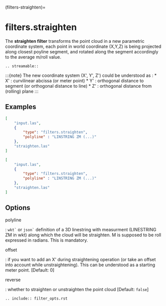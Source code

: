 (filters-straighten)=

# filters.straighten

The **straighten filter** transforms the point cloud in a new parametric coordinate system,
each point in world coordinate (X,Y,Z) is being projected along closest poyline segment,
and rotated along the segment accordingly to the average m/roll value.

```{eval-rst}
.. streamable::
```

:::{note}
The new coordinate system (X', Y', Z') could be understood as :
\* X' : curvilinear abcissa (or meter point)
\* Y' : orthogonal distance to segment (or orthogonal distance to line)
\* Z' : orthogonal distance from (rolling) plane
:::

## Examples

```json
[
    "input.las",
    {
        "type": "filters.straighten",
        "polyline" : "LINSTRING ZM (...)"
    },
    "straighten.las"
]
```

```json
[
    "input.las",
    {
        "type": "filters.straighten",
        "polyline" : "LINSTRING ZM (...)"
    },
    "straighten.las"
]
```

## Options

polyline

: `` wkt` `` or `` json` `` definition of a 3D linestring with measurment (LINESTRING ZM in wkt) along which the cloud will be straighten.
  M is supposed to be roll expressed in radians. This is mandatory.

offset

: if you want to add an X' during straightening operation (or take an offset into account while unstraightening).
  This can be understood as a starting meter point. \[Default: 0\]

reverse

: whether to straighten or unstraighten the point cloud \[Default: `false`\]

```{eval-rst}
.. include:: filter_opts.rst
```
